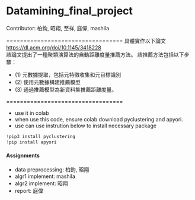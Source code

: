 # Datamining_final_project
Contributor: 柏鈞, 昭翔, 至祥, 庭偉, mashila </br>

==================================
具體實作以下論文</br>
https://dl.acm.org/doi/10.1145/3418228 </br>
該論文提出了一種聚類演算法的自動距離度量推薦方法。
該推薦方法包括以下步驟：
- (1) 元數據提取，包括元特徵收集和元目標識別
- (2) 使用元數據構建推薦模型
- (3) 通過推薦模型為新資料集推薦距離度量。


==================================
- use it in colab
- when use this code, ensure colab download pyclustering and apyori.
- use can use instrution below to install necessary package
```python = 0
!pip3 install pyclustering
!pip install apyori
```

#### Assignments
- data preprocessing: 柏鈞, 昭翔
- algr1 implement: mashila
- algr2 implement: 昭翔
- report: 庭偉

